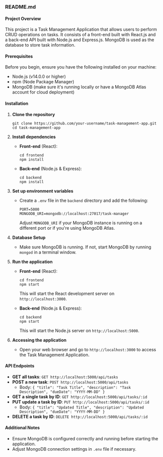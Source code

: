 ### README.md
#### Project Overview
This project is a Task Management Application that allows users to perform CRUD operations on tasks. It consists of a front-end built with React.js and a back-end API built with Node.js and Express.js. MongoDB is used as the database to store task information.
#### Prerequisites
Before you begin, ensure you have the following installed on your machine:
- Node.js (v14.0.0 or higher)
- npm (Node Package Manager)
- MongoDB (make sure it's running locally or have a MongoDB Atlas account for cloud deployment)
#### Installation
1. **Clone the repository**
   ```
   git clone https://github.com/your-username/task-management-app.git
   cd task-management-app
   ```
2. **Install dependencies**
   - **Front-end** (React):
     ```
     cd frontend
     npm install
     ```
   
   - **Back-end** (Node.js & Express):
     ```
     cd backend
     npm install
     ```

3. **Set up environment variables**
   - Create a `.env` file in the `backend` directory and add the following:
     ```
     PORT=5000
     MONGODB_URI=mongodb://localhost:27017/task-manager
     ```
     Adjust `MONGODB_URI` if your MongoDB instance is running on a different port or if you're using MongoDB Atlas.

4. **Database Setup**
   - Make sure MongoDB is running. If not, start MongoDB by running `mongod` in a terminal window.

5. **Run the application**
   - **Front-end** (React):
     ```
     cd frontend
     npm start
     ```
     This will start the React development server on `http://localhost:3000`.

   - **Back-end** (Node.js & Express):
     ```
     cd backend
     npm start
     ```
     This will start the Node.js server on `http://localhost:5000`.

6. **Accessing the application**
   - Open your web browser and go to `http://localhost:3000` to access the Task Management Application.

#### API Endpoints
- **GET all tasks**: `GET http://localhost:5000/api/tasks`
- **POST a new task**: `POST http://localhost:5000/api/tasks`
  - Body: `{ "title": "Task Title", "description": "Task Description", "dueDate": "YYYY-MM-DD" }`
- **GET a single task by ID**: `GET http://localhost:5000/api/tasks/:id`
- **PUT update a task by ID**: `PUT http://localhost:5000/api/tasks/:id`
  - Body: `{ "title": "Updated Title", "description": "Updated Description", "dueDate": "YYYY-MM-DD" }`
- **DELETE a task by ID**: `DELETE http://localhost:5000/api/tasks/:id`

#### Additional Notes
- Ensure MongoDB is configured correctly and running before starting the application.
- Adjust MongoDB connection settings in `.env` file if necessary.
